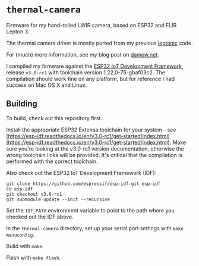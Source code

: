 # `thermal-camera`

Firmware for my hand-rolled LWIR camera, based on ESP32 and FLIR Lepton 3.

The thermal camera driver is mostly ported from my previous [leptonic](https://github.com/themainframe/leptonic) code.

For (much) more information, see my blog post on [damow.net](https://damow.net/building-a-thermal-camera).

I compiled my firmware against the [ESP32 IoT Development Framework](https://github.com/espressif/esp-idf), release `v3.0-rc1` with toolchain version 1.22.0-75-gbaf03c2. The compilation should work fine on any platform, but for reference I had success on Mac OS X and Linux.

## Building

To build, check out this repository first.

Install the appropriate ESP32 Extensa toolchain for your system - see [https://esp-idf.readthedocs.io/en/v3.0-rc1/get-started/index.html](https://esp-idf.readthedocs.io/en/v3.0-rc1/get-started/index.html). Make sure you're looking at the v3.0-rc1 version documentation, otherwise the wrong toolchain links will be provided. It's critical that the compilation is performed with the correct toolchain.

Also check out the ESP32 IoT Development Framework (IDF):

    git clone https://github.com/espressif/esp-idf.git esp-idf
    cd esp-idf
    git checkout v3.0-rc1
    git submodule update --init --recursive

Set the `IDF_PATH` environment variable to point to the path where you checked out the IDF above.

In the `thermal-camera` directory, set up your serial port settings with `make menuconfig`.

Build with `make`.

Flash with `make flash`.

